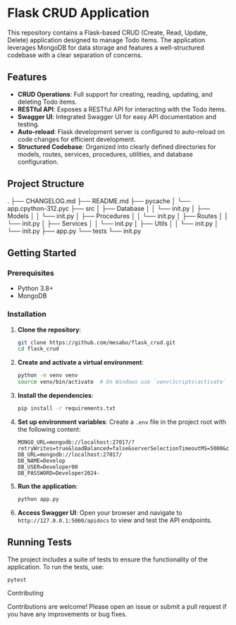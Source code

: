 # Flask CRUD Application

This repository contains a Flask-based CRUD (Create, Read, Update, Delete) application designed to manage Todo items. The application leverages MongoDB for data storage and features a well-structured codebase with a clear separation of concerns.

## Features

- **CRUD Operations**: Full support for creating, reading, updating, and deleting Todo items.
- **RESTful API**: Exposes a RESTful API for interacting with the Todo items.
- **Swagger UI**: Integrated Swagger UI for easy API documentation and testing.
- **Auto-reload**: Flask development server is configured to auto-reload on code changes for efficient development.
- **Structured Codebase**: Organized into clearly defined directories for models, routes, services, procedures, utilities, and database configuration.

## Project Structure
.
├── CHANGELOG.md
├── README.md
├── pycache
│   └── app.cpython-312.pyc
├── src
│   ├── Database
│   │   └── init.py
│   ├── Models
│   │   └── init.py
│   ├── Procedures
│   │   └── init.py
│   ├── Routes
│   │   └── init.py
│   ├── Services
│   │   └── init.py
│   ├── Utils
│   │   └── init.py
│   └── init.py
├── app.py
└── tests
└── init.py

## Getting Started

### Prerequisites

- Python 3.8+
- MongoDB

### Installation

1. **Clone the repository**:
    ```sh
    git clone https://github.com/mesabo/flask_crud.git
    cd flask_crud
    ```

2. **Create and activate a virtual environment**:
    ```sh
    python -m venv venv
    source venv/bin/activate  # On Windows use `venv\Scripts\activate`
    ```

3. **Install the dependencies**:
    ```sh
    pip install -r requirements.txt
    ```

4. **Set up environment variables**:
    Create a `.env` file in the project root with the following content:
    ```
    MONGO_URL=mongodb://localhost:27017/?retryWrites=true&loadBalanced=false&serverSelectionTimeoutMS=5000&connectTimeoutMS=10000
    DB_URL=mongodb://localhost:27017/
    DB_NAME=Develop
    DB_USER=Developer00
    DB_PASSWORD=Developer2024-
    ```

5. **Run the application**:
    ```sh
    python app.py
    ```

6. **Access Swagger UI**:
    Open your browser and navigate to `http://127.0.0.1:5000/apidocs` to view and test the API endpoints.

## Running Tests

The project includes a suite of tests to ensure the functionality of the application. To run the tests, use:

```sh
pytest
```

Contributing

Contributions are welcome! Please open an issue or submit a pull request if you have any improvements or bug fixes.